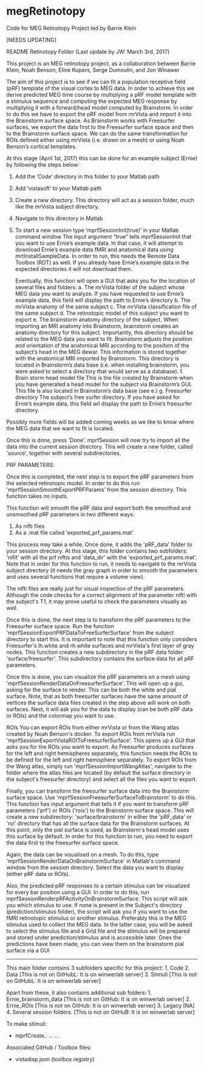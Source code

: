 # megRetinotopy
Code for MEG Retinotopy Project led by Barrie Klein

[NEEDS UPDATING]

README Retinotopy Folder (Last update by JW: March 3rd, 2017)

This project is an MEG retinotopy project, as a collaboration between Barrie Klein, 
Noah Benson, Eline Kupers, Serge Dumoulin, and Jon Winawer


The aim of this project is to see if we can fit a population receptive field (pRF) 
template of the visual cortex to MEG data. In order to achieve this we derive predicted 
MEG time course by multiplying a pRF model template with a stimulus sequence and computing 
the expected MEG response by multiplying it with a forward/head model computed by 
Brainstorm. In order to do this we have to export the pRF model from mrVista and import 
it into the Brainstorm surface space. As Brainstorm works with Freesurfer surfaces, we 
export the data first to the Freesurfer surface space and then to the Brainstorm surface 
space. We can do the same transformation for ROIs defined either using mrVista 
(i.e. drawn on a mesh) or using Noah Benson’s cortical templates.

At this stage (April 1st, 2017) this can be done for an example subject (Ernie) 
by following the steps below:

1. Add the ‘Code’ directory in this folder to your Matlab path

2. Add ‘vistasoft’ to your Matlab path

3. Create a new directory. This directory will act as a session folder, much like the 
	mrVista subject directory.

4. Navigate to this directory in Matlab

5. To start a new session type ‘mprfSessionInit(true)’ in your Matlab command window
	The input argument “true” tells mprfSessionInit that you want to use Ernie’s example 
	data. In that case, it will attempt to download Ernie’s example data fMRI and 
	anatomical data using mrtInstallSampleData. In order to run, this needs the Remote 
	Data Toolbox (RDT) as well. If you already have Ernie’s example data in the expected 
	directories it will not download them. 

	Eventually, this function will open a GUI that asks you for the location of several 
	files and folders:
	a. The mrVista folder of the subject whose MEG data you want to analyze.
		If you have requested to use Ernie’s example data, this field will display the 
		path to Ernie’s directory
	b. The mrVista anatomy of the same subject
	c. The mrVista classification file of the same subject
	d. The retinotopic model of this subject you want to export
	e. The brainstorm anatomy directory of the subject. 
		When importing an MRI anatomy into Brainstorm, brainstorm creates an anatomy 
		directory for this subject. Importantly, this directory should be related to the 
		MEG data you want to fit. Brainstorm adjusts the position and orientation of the 
		anatomical MRI according to the position of the subject’s head in the MEG dewar. 
		This information is stored together with the anatomical MRI imported by Brainstorm.
		This directory is located in Brainstorm’s data base (i.e. when installing 
		brainstorm, you were asked to select a directory that would serve as a database). 
	f. Brain storm head model file
		This is the file created by Brainstorm when you have generated a head model for 
		the subject via Brainstorm’s GUI. This file is also located in Brainstorm’s 
		data base (see e.)
	g. Freesurfer directory
		The subject’s free surfer directory. If you have asked for Ernie’s example data, 
		this field wil display the path to Ernie’s freesurfer directory.

Possibly more fields will be added coming weeks as we like to know where the MEG data 
that we want to fit is located.


Once this is done, press 'Done'.
mprfSession will now try to import all the data into the current session directory. This 
will create a new folder, called 'source', together with several subdirectories.

PRF PARAMETERS:

Once this is completed, the next step is to export the pRF parameters from the selected 
retinotopic model. In order to do this run 'mprfSessionSmoothExportPRFParams' from the 
session directory. This function takes no inputs. 

This function will smooth the pRF data and export both the smoothed and unsmoothed pRF 
parameters in two different ways:
1. As nifti files
2. As a .mat file called 'exported_prf_params.mat'

This process may take a while. Once done, it adds the 'pRF_data' folder to your session
directory. At this stage, this folder contains two subfolders: 'nifit' with all the prf
niftis and 'data_dir' with the 'exported_prf_params.mat'. 
Note that in order for this function to run, it needs to navigate to the mrVista subject 
directory (it needs the gray graph in order to smooth the parameters and uses several
functions that require a volume view).

The nifti files are really just for visual inspection of the pRF parameters. Although the 
code checks for a correct alignment of the parameter nifti with the subject's T1, it may 
prove useful to check the parameters visually as well.

Once this is done, the next step is to transform the pRF parameters to the Freesurfer 
surface space. Run the function 'mprfSessionExportPRFDataToFreeSurferSurface' from the 
subject directory to start this. It is important to note that this function only considers
Freesurfer's lh.white and rh.white surfaces and mrVista's first layer of gray nodes. 
This function creates a new subdirectory in the pRF data folder: 'surface/freesurfer'.
This subdirectory contains the surface data for all pRF parameters.

Once this is done, you can visualize the pRF parameters on a mesh using 
'mprfSessionRenderDataOnFreesurferSurface'. This will open up a gui, asking for the surface
to render. This can be both the white and pial surface. Note, that as both freesurfer 
surfaces have the same amount of vertices the surface data files created in the step above
will work on both surfaces. Next, it will ask you for the data to display (can be both 
pRF data or ROIs) and the colormap you want to use.


ROIs
You can export ROIs from either mrVista or from the Wang atlas created by Noah Benson's 
docker. To export ROIs from mrVista run 'mprfSessionExportVistaROIToFreesurferSurface'. 
This opens up a GUI that asks you for the ROIs you want to export. As Freesurfer produces
surfaces for the left and right hemispheres separately, this function needs the ROIs to be
defined for the left and right hemisphere separately. 
To export ROIs from the Wang atlas, simply run 'mprfSessionImportWangAtlas', navigate to
the folder where the atlas files are located (by default the surface directory in the 
subject's freesurfer directory) and select all the files you want to export.


Finally, you can transform the freesurfer surface data into the Brainstorm surface space.
Use 'mprfSessionFreesurferSurfaceToBrainstorm' to do this. This function has input argument
that tells it if you want to transform pRF parameters ('prf') or ROIs ('rois') to the Brainstorm
surface space. This will create a new subdirectory: 'surface/brainstorm' in either the 
'pRF_data' or 'roi' directory that has all the surface data for the Brainstorm surfaces. 
At this point, only the pial surface is used, as Brainstorm's head model uses this surface
by default. In order for this function to run, you need to export the data first to the
freesurfer surface space.

Again, the data can be visualised on a mesh. To do this, type 
'mprfSessionRenderDataOnBrainstormSurface' in Matlab's command window from the session 
directory. Select the data you want to display (either pRF data or ROIs). 

Also, the predicted pRF responses to a certain stimulus can be visualized for every bar 
position using a GUI. In order to do this, run mprfSessionRenderpRFActivityOnBrainstormSurface.
This script will ask you which stimulus to use. If none is present in the Subject's directory
(prediction/stimulus folder), the script will ask you if you want to use the fMRI retinotopic stimulus
or another stimulus. Preferably this is the MEG stimulus used to collect the MEG data. In the
latter case, you will be asked to select the stimulus file and a Grid file and the stimulus
will be prepared and stored under prediction/stimulus and is accessible later. Ones the predictions
have been made, you can view them on the brainstorm pial surface via a GUI




__________________________________________________________________________________________________
This main folder contains 3 subfolders specific for this project:
	1. Code
	2. Data [This is not on GitHubL: It is on winwerlab server]
	3. Stimuli [This is not on GitHubL: It is on winwerlab server]

Apart from these, it also contains additional sub folders:
	1. Ernie_brainstorm_data [This is not on GitHub: It is on winwerlab server]
	2. Ernie_ROIs [This is not on GitHub: It is on winwerlab server]
	3. Legacy [NA]
	4. Several session folders. [This is not on GitHuB: It is on winwerlab server]



To make stimuli:
- mprfCreate.. … … 

Associated GitHub / Toolbox files:
- vistadisp.json (toolbox registry)


